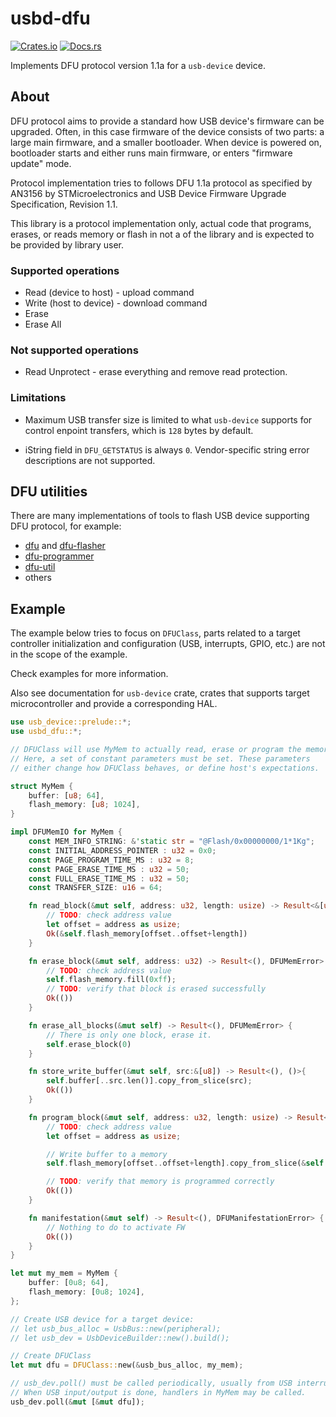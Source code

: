 # usbd-dfu

[![Crates.io](https://img.shields.io/crates/v/usbd-dfu.svg)](https://crates.io/crates/usbd-dfu) [![Docs.rs](https://docs.rs/usbd-dfu/badge.svg)](https://docs.rs/usbd-dfu)

Implements DFU protocol version 1.1a for a `usb-device` device.

## About

DFU protocol aims to provide a standard how USB device's firmware
can be upgraded. Often, in this case firmware of the device
consists of two parts: a large main firmware, and a smaller
bootloader. When device is powered on, bootloader starts
and either runs main firmware, or enters "firmware update"
mode.

Protocol implementation tries to follows DFU 1.1a protocol as
specified by AN3156 by STMicroelectronics and 
USB Device Firmware Upgrade Specification, Revision 1.1.

This library is a protocol implementation only, actual code
that programs, erases, or reads memory or flash in not a
of the library and is expected to be provided by library
user.

### Supported operations

* Read (device to host) - upload command
* Write (host to device) - download command
* Erase
* Erase All

### Not supported operations

* Read Unprotect - erase everything and remove read protection.

### Limitations

* Maximum USB transfer size is limited to what `usb-device` supports
for control enpoint transfers, which is `128` bytes by default.

* iString field in `DFU_GETSTATUS` is always `0`. Vendor-specific string
error descriptions are not supported.

## DFU utilities

There are many implementations of tools to flash USB device
supporting DFU protocol, for example:

* [dfu](https://crates.io/crates/dfu) and [dfu-flasher](https://crates.io/crates/dfu-flasher)
* [dfu-programmer](https://dfu-programmer.github.io/)
* [dfu-util](http://dfu-util.sourceforge.net/)
* others


## Example

The example below tries to focus on `DFUClass`, parts related to a target
controller initialization and configuration (USB, interrupts, GPIO, etc.)
are not in the scope of the example.

Check examples for more information.

Also see documentation for `usb-device` crate, crates that supports
target microcontroller and provide a corresponding HAL.

```rust
use usb_device::prelude::*;
use usbd_dfu::*;

// DFUClass will use MyMem to actually read, erase or program the memory.
// Here, a set of constant parameters must be set. These parameters
// either change how DFUClass behaves, or define host's expectations.

struct MyMem {
    buffer: [u8; 64],
    flash_memory: [u8; 1024],
}

impl DFUMemIO for MyMem {
    const MEM_INFO_STRING: &'static str = "@Flash/0x00000000/1*1Kg";
    const INITIAL_ADDRESS_POINTER : u32 = 0x0;
    const PAGE_PROGRAM_TIME_MS : u32 = 8;
    const PAGE_ERASE_TIME_MS : u32 = 50;
    const FULL_ERASE_TIME_MS : u32 = 50;
    const TRANSFER_SIZE: u16 = 64;

    fn read_block(&mut self, address: u32, length: usize) -> Result<&[u8], DFUMemError> {
        // TODO: check address value
        let offset = address as usize;
        Ok(&self.flash_memory[offset..offset+length])
    }

    fn erase_block(&mut self, address: u32) -> Result<(), DFUMemError> {
        // TODO: check address value
        self.flash_memory.fill(0xff);
        // TODO: verify that block is erased successfully
        Ok(())
    }

    fn erase_all_blocks(&mut self) -> Result<(), DFUMemError> {
        // There is only one block, erase it.
        self.erase_block(0)
    }

    fn store_write_buffer(&mut self, src:&[u8]) -> Result<(), ()>{
        self.buffer[..src.len()].copy_from_slice(src);
        Ok(())
    }

    fn program_block(&mut self, address: u32, length: usize) -> Result<(), DFUMemError>{
        // TODO: check address value
        let offset = address as usize;

        // Write buffer to a memory
        self.flash_memory[offset..offset+length].copy_from_slice(&self.buffer[..length]);

        // TODO: verify that memory is programmed correctly
        Ok(())
    }

    fn manifestation(&mut self) -> Result<(), DFUManifestationError> {
        // Nothing to do to activate FW
        Ok(())
    }
}

let mut my_mem = MyMem {
    buffer: [0u8; 64],
    flash_memory: [0u8; 1024],
};

// Create USB device for a target device:
// let usb_bus_alloc = UsbBus::new(peripheral);
// let usb_dev = UsbDeviceBuilder::new().build();

// Create DFUClass
let mut dfu = DFUClass::new(&usb_bus_alloc, my_mem);

// usb_dev.poll() must be called periodically, usually from USB interrupt handlers.
// When USB input/output is done, handlers in MyMem may be called.
usb_dev.poll(&mut [&mut dfu]);
```


